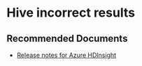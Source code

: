 <properties
  pageTitle="Hive incorrect results"
  description="Hive incorrect results"
  Service="microsoft.hdinsight"
  resource="clusters"
  authors="pjfreitas"
  ms.author="pfreitas"
  displayOrder="28"
  selfHelpType="resource"
  supportTopicIds="32629060"
  resourceTags=""
  productPesIds="15078"
  cloudEnvironments="public, Fairfax"
  ArticleId="11431604-67f0-4c37-9ee5-1f40758262ba"
	ownershipId="AzureData_HDInsight"
/>

# Hive incorrect results 

## **Recommended Documents**

* [Release notes for Azure HDInsight](https://docs.microsoft.com/azure/hdinsight/hdinsight-release-notes#apache-patch-information)
